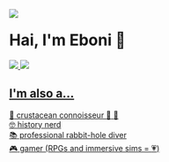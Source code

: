 <img align="left" img src="https://user-images.githubusercontent.com/32157169/197328189-c4e82b77-7d6e-429b-a122-bf3ff046d1b6.png">

 # Hai, I'm Eboni :wave:


<a target="_blank" href="https://www.linkedin.com/in/eboni-m-39129219a/"><img src="https://img.shields.io/badge/LinkedIn-0077B5?style=for-the-badge&logo=linkedin&logoColor=white"/> <a target="_blank" href="https://curioushistonian.com"><img src="https://img.shields.io/badge/WordPress-%23117AC9.svg?style=for-the-badge&logo=WordPress&logoColor=white"/>

## I'm also a...
:crab: crustacean connoisseur :shrimp: :lobster: <br>
:nerd_face: history nerd <br>
:books: professional rabbit-hole diver <br>
:video_game:	gamer (RPGs and immersive sims = :heartpulse:) <br>
